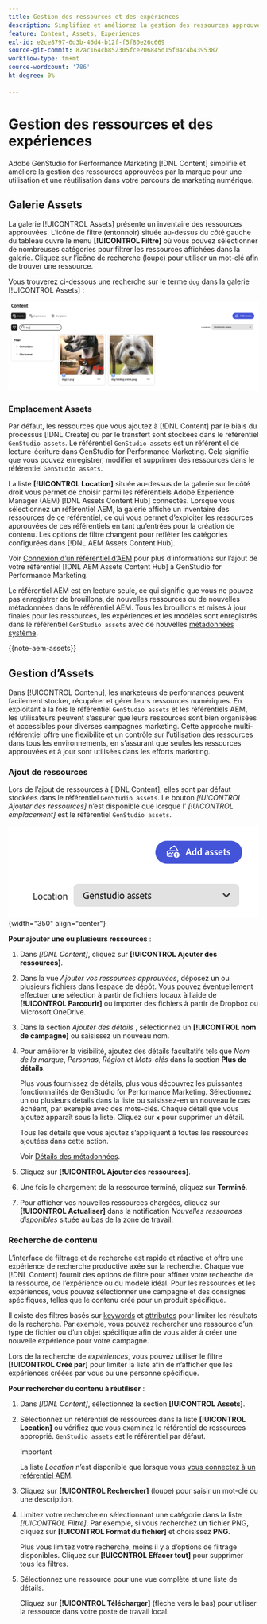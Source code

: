 ```yaml
---
title: Gestion des ressources et des expériences
description: Simplifiez et améliorez la gestion des ressources approuvées par la marque pour une utilisation et une réutilisation dans votre parcours marketing numérique.
feature: Content, Assets, Experiences
exl-id: e2ce8797-6d3b-46d4-b12f-f5f80e26c669
source-git-commit: 82ac164cb852305fce206845d15f04c4b4395387
workflow-type: tm+mt
source-wordcount: '786'
ht-degree: 0%

---
```


# Gestion des ressources et des expériences

Adobe GenStudio for Performance Marketing [!DNL Content] simplifie et améliore la gestion des ressources approuvées par la marque pour une utilisation et une réutilisation dans votre parcours de marketing numérique.

## Galerie Assets

La galerie [!UICONTROL Assets] présente un inventaire des ressources approuvées. L’icône de filtre (entonnoir) située au-dessus du côté gauche du tableau ouvre le menu **[!UICONTROL Filtre]** où vous pouvez sélectionner de nombreuses catégories pour filtrer les ressources affichées dans la galerie. Cliquez sur l’icône de recherche (loupe) pour utiliser un mot-clé afin de trouver une ressource.

Vous trouverez ci-dessous une recherche sur le terme `dog` dans la galerie [!UICONTROL Assets] :

![Vue Assets avec recherche sur chien](../../assets/content-assets.png)

### Emplacement Assets

Par défaut, les ressources que vous ajoutez à [!DNL Content] par le biais du processus [!DNL Create] ou par le transfert sont stockées dans le référentiel `GenStudio assets`. Le référentiel `GenStudio assets` est un référentiel de lecture-écriture dans GenStudio for Performance Marketing. Cela signifie que vous pouvez enregistrer, modifier et supprimer des ressources dans le référentiel `GenStudio assets`.

La liste **[!UICONTROL Location]** située au-dessus de la galerie sur le côté droit vous permet de choisir parmi les référentiels Adobe Experience Manager (AEM) [!DNL Assets Content Hub] connectés. Lorsque vous sélectionnez un référentiel AEM, la galerie affiche un inventaire des ressources de ce référentiel, ce qui vous permet d’exploiter les ressources approuvées de ces référentiels en tant qu’entrées pour la création de contenu. Les options de filtre changent pour refléter les catégories configurées dans [!DNL AEM Assets Content Hub].

Voir [Connexion d’un référentiel d’AEM](connect-aem-repo.md) pour plus d’informations sur l’ajout de votre référentiel [!DNL AEM Assets Content Hub] à GenStudio for Performance Marketing.

Le référentiel AEM est en lecture seule, ce qui signifie que vous ne pouvez pas enregistrer de brouillons, de nouvelles ressources ou de nouvelles métadonnées dans le référentiel AEM. Tous les brouillons et mises à jour finales pour les ressources, les expériences et les modèles sont enregistrés dans le référentiel `GenStudio assets` avec de nouvelles [métadonnées système](asset-details.md#system-metadata).

{{note-aem-assets}}

## Gestion d’Assets

Dans [!UICONTROL Contenu], les marketeurs de performances peuvent facilement stocker, récupérer et gérer leurs ressources numériques. En exploitant à la fois le référentiel `GenStudio assets` et les référentiels AEM, les utilisateurs peuvent s’assurer que leurs ressources sont bien organisées et accessibles pour diverses campagnes marketing. Cette approche multi-référentiel offre une flexibilité et un contrôle sur l’utilisation des ressources dans tous les environnements, en s’assurant que seules les ressources approuvées et à jour sont utilisées dans les efforts marketing.

### Ajout de ressources

Lors de l’ajout de ressources à [!DNL Content], elles sont par défaut stockées dans le référentiel `GenStudio assets`. Le bouton _[!UICONTROL Ajouter des ressources]_ n’est disponible que lorsque l’ _[!UICONTROL emplacement]_ est le référentiel `GenStudio assets`.

![Champ de position](../../assets/content-location.png){width="350" align="center"}

**Pour ajouter une ou plusieurs ressources** :

1. Dans _[!DNL Content]_, cliquez sur **[!UICONTROL Ajouter des ressources]**.

1. Dans la vue _Ajouter vos ressources approuvées_, déposez un ou plusieurs fichiers dans l’espace de dépôt. Vous pouvez éventuellement effectuer une sélection à partir de fichiers locaux à l’aide de **[!UICONTROL Parcourir]** ou importer des fichiers à partir de Dropbox ou Microsoft OneDrive.

1. Dans la section _Ajouter des détails_ , sélectionnez un **[!UICONTROL nom de campagne]** ou saisissez un nouveau nom.

1. Pour améliorer la visibilité, ajoutez des détails facultatifs tels que _Nom de la marque_, _Personas_, _Région_ et _Mots-clés_ dans la section **Plus de détails**.

   Plus vous fournissez de détails, plus vous découvrez les puissantes fonctionnalités de GenStudio for Performance Marketing. Sélectionnez un ou plusieurs détails dans la liste ou saisissez-en un nouveau le cas échéant, par exemple avec des mots-clés. Chaque détail que vous ajoutez apparaît sous la liste. Cliquez sur **`x`** pour supprimer un détail.

   Tous les détails que vous ajoutez s’appliquent à toutes les ressources ajoutées dans cette action.

   Voir [Détails des métadonnées](/help/user-guide/content/asset-details.md#system-metadata).

1. Cliquez sur **[!UICONTROL Ajouter des ressources]**.

1. Une fois le chargement de la ressource terminé, cliquez sur **Terminé**.

1. Pour afficher vos nouvelles ressources chargées, cliquez sur **[!UICONTROL Actualiser]** dans la notification _Nouvelles ressources disponibles_ située au bas de la zone de travail.

<!-- 
In the future, need guidance on template upload errors. For now, the UI just says error.
-->

### Recherche de contenu

L’interface de filtrage et de recherche est rapide et réactive et offre une expérience de recherche productive axée sur la recherche. Chaque vue [!DNL Content] fournit des options de filtre pour affiner votre recherche de la ressource, de l’expérience ou du modèle idéal. Pour les ressources et les expériences, vous pouvez sélectionner une campagne et des consignes spécifiques, telles que le contenu créé pour un produit spécifique.

Il existe des filtres basés sur [keywords](asset-details.md#user-defined-metadata) et [attributes](/help/user-guide/insights/attributes.md) pour limiter les résultats de la recherche. Par exemple, vous pouvez rechercher une ressource d’un type de fichier ou d’un objet spécifique afin de vous aider à créer une nouvelle expérience pour votre campagne.

Lors de la recherche de _expériences_, vous pouvez utiliser le filtre **[!UICONTROL Créé par]** pour limiter la liste afin de n’afficher que les expériences créées par vous ou une personne spécifique.

**Pour rechercher du contenu à réutiliser** :

1. Dans _[!DNL Content]_, sélectionnez la section **[!UICONTROL Assets]**.

1. Sélectionnez un référentiel de ressources dans la liste **[!UICONTROL Location]** ou vérifiez que vous examinez le référentiel de ressources approprié. `GenStudio assets` est le référentiel par défaut.

   >[!IMPORTANT]
   >
   >La liste _Location_ n’est disponible que lorsque vous [vous connectez à un référentiel AEM](connect-aem-repo.md).

1. Cliquez sur **[!UICONTROL Rechercher]** (loupe) pour saisir un mot-clé ou une description.

1. Limitez votre recherche en sélectionnant une catégorie dans la liste _[!UICONTROL Filtre]_. Par exemple, si vous recherchez un fichier PNG, cliquez sur **[!UICONTROL Format du fichier]** et choisissez **PNG**.

   Plus vous limitez votre recherche, moins il y a d’options de filtrage disponibles. Cliquez sur **[!UICONTROL Effacer tout]** pour supprimer tous les filtres.

1. Sélectionnez une ressource pour une vue complète et une liste de détails.

   Cliquez sur **[!UICONTROL Télécharger]** (flèche vers le bas) pour utiliser la ressource dans votre poste de travail local.
